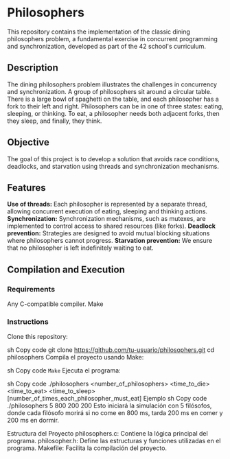 # **Philosophers**

This repository contains the implementation of the classic dining philosophers problem, a fundamental exercise in concurrent programming and synchronization, developed as part of the 42 school's curriculum.

## **Description**

The dining philosophers problem illustrates the challenges in concurrency and synchronization. A group of philosophers sit around a circular table. There is a large bowl of spaghetti on the table, and each philosopher has a fork to their left and right. Philosophers can be in one of three states: eating, sleeping, or thinking. To eat, a philosopher needs both adjacent forks, then they sleep, and finally, they think.

## **Objective**

The goal of this project is to develop a solution that avoids race conditions, deadlocks, and starvation using threads and synchronization mechanisms.

## **Features**

**Use of threads:** Each philosopher is represented by a separate thread, allowing concurrent execution of eating, sleeping and thinking actions.
**Synchronization:** Synchronization mechanisms, such as mutexes, are implemented to control access to shared resources (like forks).
**Deadlock prevention:** Strategies are designed to avoid mutual blocking situations where philosophers cannot progress.
**Starvation prevention:** We ensure that no philosopher is left indefinitely waiting to eat.

## **Compilation and Execution**
### Requirements
Any C-compatible compiler.
Make

### **Instructions**
Clone this repository:

sh
Copy code
git clone https://github.com/tu-usuario/philosophers.git
cd philosophers
Compila el proyecto usando Make:

sh
Copy code
`Make`
Ejecuta el programa:

sh
Copy code
./philosophers <number_of_philosophers> <time_to_die> <time_to_eat> <time_to_sleep> [number_of_times_each_philosopher_must_eat]
Ejemplo
sh
Copy code
./philosophers 5 800 200 200
Esto iniciará la simulación con 5 filósofos, donde cada filósofo morirá si no come en 800 ms, tarda 200 ms en comer y 200 ms en dormir.

Estructura del Proyecto
philosophers.c: Contiene la lógica principal del programa.
philosopher.h: Define las estructuras y funciones utilizadas en el programa.
Makefile: Facilita la compilación del proyecto.
